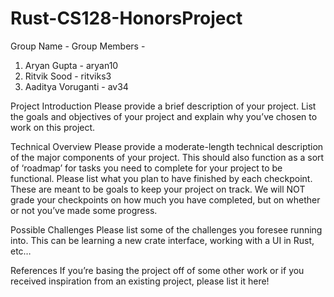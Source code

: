 # Rust-CS128-HonorsProject
Group Name - 
Group Members -
  1. Aryan Gupta - aryan10
  2. Ritvik Sood - ritviks3
  3. Aaditya Voruganti - av34

Project Introduction
  Please provide a brief description of your project. List the goals and objectives of your project and explain why you’ve chosen to work on this project.

Technical Overview
  Please provide a moderate-length technical description of the major components of your project. This should also function as a sort of ‘roadmap’ for tasks you need     to complete for your project to be functional.
  Please list what you plan to have finished by each checkpoint. These are meant to be goals to keep your project on track. We will NOT grade your checkpoints on how      much you have completed, but on whether or not you’ve made some progress.

Possible Challenges
  Please list some of the challenges you foresee running into.
  This can be learning a new crate interface, working with a UI in Rust, etc…

References
  If you’re basing the project off of some other work or if you received inspiration from an existing project, please list it here!
